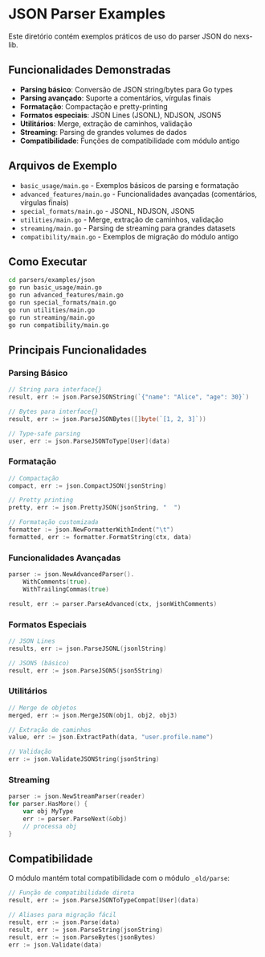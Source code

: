 # JSON Parser Examples

Este diretório contém exemplos práticos de uso do parser JSON do nexs-lib.

## Funcionalidades Demonstradas

- **Parsing básico**: Conversão de JSON string/bytes para Go types
- **Parsing avançado**: Suporte a comentários, vírgulas finais
- **Formatação**: Compactação e pretty-printing
- **Formatos especiais**: JSON Lines (JSONL), NDJSON, JSON5
- **Utilitários**: Merge, extração de caminhos, validação
- **Streaming**: Parsing de grandes volumes de dados
- **Compatibilidade**: Funções de compatibilidade com módulo antigo

## Arquivos de Exemplo

- `basic_usage/main.go` - Exemplos básicos de parsing e formatação
- `advanced_features/main.go` - Funcionalidades avançadas (comentários, vírgulas finais)
- `special_formats/main.go` - JSONL, NDJSON, JSON5
- `utilities/main.go` - Merge, extração de caminhos, validação
- `streaming/main.go` - Parsing de streaming para grandes datasets
- `compatibility/main.go` - Exemplos de migração do módulo antigo

## Como Executar

```bash
cd parsers/examples/json
go run basic_usage/main.go
go run advanced_features/main.go
go run special_formats/main.go
go run utilities/main.go
go run streaming/main.go
go run compatibility/main.go
```

## Principais Funcionalidades

### Parsing Básico
```go
// String para interface{}
result, err := json.ParseJSONString(`{"name": "Alice", "age": 30}`)

// Bytes para interface{}
result, err := json.ParseJSONBytes([]byte(`[1, 2, 3]`))

// Type-safe parsing
user, err := json.ParseJSONToType[User](data)
```

### Formatação
```go
// Compactação
compact, err := json.CompactJSON(jsonString)

// Pretty printing
pretty, err := json.PrettyJSON(jsonString, "  ")

// Formatação customizada
formatter := json.NewFormatterWithIndent("\t")
formatted, err := formatter.FormatString(ctx, data)
```

### Funcionalidades Avançadas
```go
parser := json.NewAdvancedParser().
    WithComments(true).
    WithTrailingCommas(true)

result, err := parser.ParseAdvanced(ctx, jsonWithComments)
```

### Formatos Especiais
```go
// JSON Lines
results, err := json.ParseJSONL(jsonlString)

// JSON5 (básico)
result, err := json.ParseJSON5(json5String)
```

### Utilitários
```go
// Merge de objetos
merged, err := json.MergeJSON(obj1, obj2, obj3)

// Extração de caminhos
value, err := json.ExtractPath(data, "user.profile.name")

// Validação
err := json.ValidateJSONString(jsonString)
```

### Streaming
```go
parser := json.NewStreamParser(reader)
for parser.HasMore() {
    var obj MyType
    err := parser.ParseNext(&obj)
    // processa obj
}
```

## Compatibilidade

O módulo mantém total compatibilidade com o módulo `_old/parse`:

```go
// Função de compatibilidade direta
result, err := json.ParseJSONToTypeCompat[User](data)

// Aliases para migração fácil
result, err := json.Parse(data)
result, err := json.ParseString(jsonString)
result, err := json.ParseBytes(jsonBytes)
err := json.Validate(data)
```
